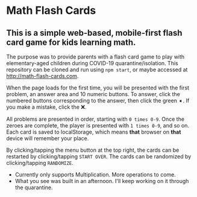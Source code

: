 # Math Flash Cards

## This is a simple web-based, mobile-first flash card game for kids learning math. 

The purpose was to provide parents with a flash card game to play with elementary-aged children during COVID-19 quarantine/isolation. This repository can be cloned and run using `npm start`, or maybe accessed at http://math-flash-cards.com.

When the page loads for the first time, you will be presented with the first problem, an answer area and 10 numeric buttons. To answer, click the numbered buttons corresponding to the answer, then click the green ➧. If you make a mistake, click the ❌. 

All problems are presented in order, starting with `0 times 0-9`. Once the zeroes are complete, the player is presented with `1 times 0-9`, and so on. Each card is saved to localStorage, which means **that** browser on **that** device will remember your place.

By clicking/tapping the menu button at the top right, the cards can be restarted by clicking/tapping `START OVER`. The cards can be randomized by clicking/tapping `RANDOMIZE`.

  - Currently only supports Multiplication. More operations to come.
  - What you see was built in an afternoon. I'll keep working on it through the quarantine.